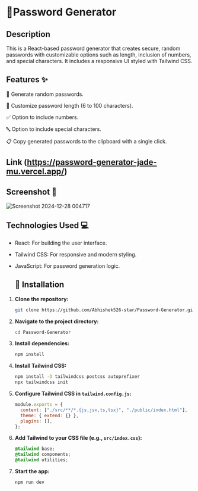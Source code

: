 # 🔑Password Generator

## Description
This is a React-based password generator that creates secure, random passwords with customizable options such as length, inclusion of numbers, and special characters. It includes a responsive UI styled with Tailwind CSS.

## Features ✨

🔐 Generate random passwords.

🔢 Customize password length (6 to 100 characters).

✅ Option to include numbers.

🔤 Option to include special characters.

📋 Copy generated passwords to the clipboard with a single click.

## Link (https://password-generator-jade-mu.vercel.app/)
## Screenshot 📸

![Screenshot 2024-12-28 004717](https://github.com/user-attachments/assets/05e859d3-737b-44be-a5f1-d2f8ba349151)

 
 ## Technologies Used 💻

- React: For building the user interface.

- Tailwind CSS: For responsive and modern styling.

- JavaScript: For password generation logic.


  ##  🚀 Installation

1. **Clone the repository:**
   ```bash
   git clone https://github.com/Abhishek526-star/Password-Generator.git
   ```
2. **Navigate to the project directory:**
   ```bash
   cd Password-Generator
   ```
3. **Install dependencies:**
   ```bash
   npm install
   ```
4. **Install Tailwind CSS:**
   ```bash
   npm install -D tailwindcss postcss autoprefixer
   npx tailwindcss init
   ```
5. **Configure Tailwind CSS in `tailwind.config.js`:**
   ```javascript
   module.exports = {
     content: ["./src/**/*.{js,jsx,ts,tsx}", "./public/index.html"],
     theme: { extend: {} },
     plugins: [],
   };
   ```
6. **Add Tailwind to your CSS file (e.g., `src/index.css`):**
   ```css
   @tailwind base;
   @tailwind components;
   @tailwind utilities;
   ```
7. **Start the app:**
   ```bash
   npm run dev
   ```

